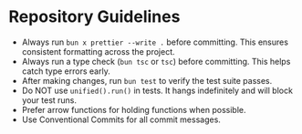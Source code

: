 # Repository Guidelines

- Always run `bun x prettier --write .` before committing. This ensures consistent formatting across the project.
- Always run a type check (`bun tsc` or `tsc`) before committing. This helps catch type errors early.
- After making changes, run `bun test` to verify the test suite passes.
- Do NOT use `unified().run()` in tests. It hangs indefinitely and will block your test runs.
- Prefer arrow functions for holding functions when possible.
- Use Conventional Commits for all commit messages.

